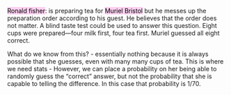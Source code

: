 <mark style="background: #FFB8EBA6;">Ronald fisher</mark>: is preparing tea for <mark style="background: #FFB8EBA6;">Muriel Bristol</mark> but he messes up the preparation order according to his guest. He believes that the order does not matter. A blind taste test could be used to answer this question. Eight cups were prepared—four milk first, four tea first. Muriel guessed all eight correct. 

What do we know from this?
	- essentially nothing because it is always possible that she guesses, even with many many cups of tea. This is where we need stats
	- However, we can place a probability on her being able to randomly guess the “correct” answer, but not the probability that she is capable to telling the difference. In this case that probability is 1/70.